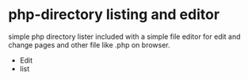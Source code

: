 php-directory listing and editor
==============================

simple php directory lister included with a simple file editor for edit and change pages and other file like .php on browser.

- Edit 
- list
